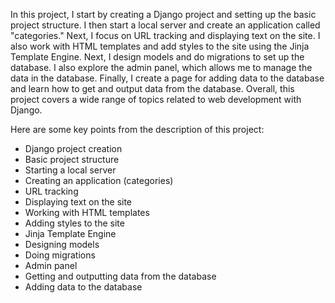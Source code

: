 In this project, I start by creating a Django project and setting up the basic project structure. I then start a local server and create an application called "categories." Next, I focus on URL tracking and displaying text on the site. I also work with HTML templates and add styles to the site using the Jinja Template Engine.
Next, I design models and do migrations to set up the database. I also explore the admin panel, which allows me to manage the data in the database. Finally, I create a page for adding data to the database and learn how to get and output data from the database. Overall, this project covers a wide range of topics related to web development with Django.

Here are some key points from the description of this project:

- Django project creation
- Basic project structure
- Starting a local server
- Creating an application (categories)
- URL tracking
- Displaying text on the site
- Working with HTML templates
- Adding styles to the site
- Jinja Template Engine
- Designing models
- Doing migrations
- Admin panel
- Getting and outputting data from the database
- Adding data to the database
